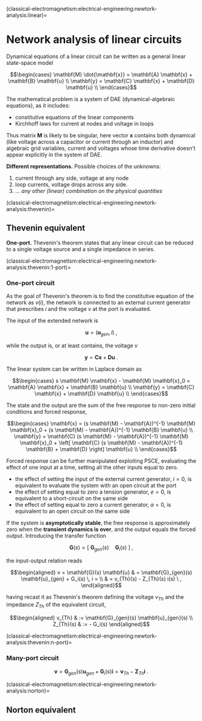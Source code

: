 (classical-electromagnetism:electrical-engineering:newtork-analysis:linear)=
# Network analysis of linear circuits

Dynamical equations of a linear circuit can be written as a general linear state-space model

$$\begin{cases}
  \mathbf{M} \dot{\mathbf{x}} = \mathbf{A} \mathbf{x} + \mathbf{B} \mathbf{u} \\
  \mathbf{y} = \mathbf{C} \mathbf{x} + \mathbf{D} \mathbf{u} \\
\end{cases}$$

The mathematical problem is a system of DAE (dynamical-algebraic equations), as it includes:
- constitutive equations of the linear components
- Kirchhoff laws for current at nodes and voltage in loops

Thus matrix $\mathbf{M}$ is likely to be singular, here vector $\mathbf{x}$ contains both dynamical (like voltage across a capacitor or current through an inductor) and algebraic grid variables, current and voltages whose time derivative doesn't appear explicitly in the system of DAE.

**Different representations.** Possible choices of the unknowns:
1. current through any side, voltage at any node
2. loop currents, voltage drops across any side.
3. ... *any other (linear) combination on the physical quantities*

(classical-electromagnetism:electrical-engineering:newtork-analysis:thevenin)=
## Thevenin equivalent

**One-port.** Thevenin's theorem states that any linear circuit can be reduced to a single voltage source and a single impedance in series.

(classical-electromagnetism:electrical-engineering:newtork-analysis:thevenin:1-port)=
### One-port circuit

As the goal of Thevenin's theorem is to find the constitutive equation of the network as $v(i)$, the network is connected to an external current generator that prescribes $i$ and the voltage $v$ at the port is evaluated.

The input of the extended network is 

$$\mathbf{u} = ( \mathbf{u}_{gen}, i ) \ ,$$

while the output is, or at least contains, the voltage $v$

$$\mathbf{y} = \mathbf{C} \mathbf{x} + \mathbf{D} \mathbf{u} \ .$$

The linear system can be written in Laplace domain as 

$$\begin{cases}
  s \mathbf{M} \mathbf{x} - \mathbf{M} \mathbf{x}_0  = \mathbf{A} \mathbf{x} + \mathbf{B} \mathbf{u} \\
  \mathbf{y} = \mathbf{C} \mathbf{x} + \mathbf{D} \mathbf{u} \\
\end{cases}$$

The state and the output are the sum of the free response to non-zero initial conditions and forced response,

$$\begin{cases}
  \mathbf{x} = (s \mathbf{M} - \mathbf{A})^{-1} \mathbf{M} \mathbf{x}_0 + (s \mathbf{M} - \mathbf{A})^{-1} \mathbf{B} \mathbf{u} \\
  \mathbf{y} = \mathbf{C} (s \mathbf{M} - \mathbf{A})^{-1} \mathbf{M} \mathbf{x}_0 + \left[ \mathbf{C} (s \mathbf{M} - \mathbf{A})^{-1} \mathbf{B} + \mathbf{D} \right] \mathbf{u} \\
\end{cases}$$

Forced response can be further manipulated exploiting PSCE, evaluating the effect of one input at a time, setting all the other inputs equal to zero.
- the effect of setting the input of the external current generator, $i = 0$, is equivalent to evaluate the system with an open circuit at the port
- the effect of setting equal to zero a tension generator, $e = 0$, is equivalent to a short-circuit on the same side
- the effect of setting equal to zero a current generator, $a = 0$, is equivalent to an open circuit on the same side

If the system is **asymptotically stable**, the free response is approximately zero when the **transient dynamics is over**, and the output equals the forced output. Introducing the transfer function 

 $$\mathbf{G}(s) = [ \ \mathbf{G}_{gen}(s) \quad \mathbf{G}_i(s) \ ] \ ,$$

 the input-output relation reads

$$\begin{aligned}
   v = \mathbf{G}(s) \mathbf{u}
   & = \mathbf{G}_{gen}(s) \mathbf{u}_{gen} + G_i(s) \, i = \\
   & = v_{Th}(s) - Z_{Th}(s) i(s) \ ,
\end{aligned}$$

having recast it as Thevenin's theorem defining the voltage $v_{Th}$ and the impedance $Z_{Th}$ of the equivalent circuit,

 $$\begin{aligned}
   v_{Th} & := \mathbf{G}_{gen}(s) \mathbf{u}_{gen}(s) \\
   Z_{Th}(s) & := - G_i(s)
\end{aligned}$$


(classical-electromagnetism:electrical-engineering:newtork-analysis:thevenin:n-port)=
### Many-port circuit

$$\mathbf{v} = \mathbf{G}_{gen}(s) \mathbf{u}_{gen} + \mathbf{G}_i(s) \mathbf{i} = \mathbf{v}_{Th} - \mathbf{Z}_{Th} \mathbf{i} \ .$$


(classical-electromagnetism:electrical-engineering:newtork-analysis:norton)=
## Norton equivalent

